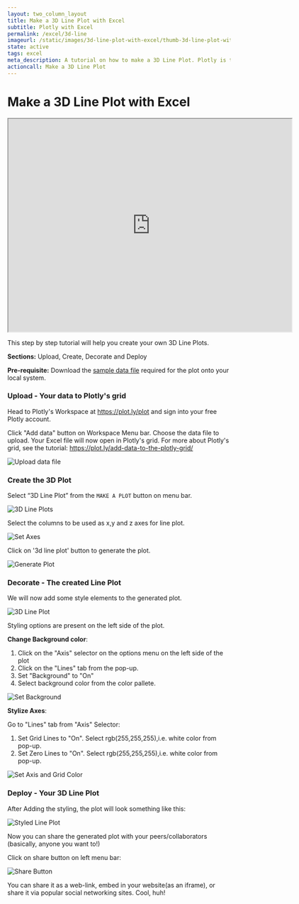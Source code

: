 ```yaml
---
layout: two_column_layout
title: Make a 3D Line Plot with Excel
subtitle: Plotly with Excel
permalink: /excel/3d-line
imageurl: /static/images/3d-line-plot-with-excel/thumb-3d-line-plot-with-excel.png
state: active
tags: excel
meta_description: A tutorial on how to make a 3D Line Plot. Plotly is the easiest and fastest way to make and share graphs online.
actioncall: Make a 3D Line Plot
---
```


# Make a 3D Line Plot with Excel
<div >
    <iframe width="640" height="480" frameborder="1" scrolling="no" src="https://plot.ly/~tarzzz/423.embed"></iframe>
</div>


This step by step tutorial will help you create your own 3D Line Plots.

**Sections:** Upload, Create, Decorate and Deploy

**Pre-requisite:** Download the <a class="link--impt" href="https://raw.githubusercontent.com/plotly/datasets/master/volcano.csv" target="_blank">
sample data file</a> required for the plot onto your local system.

### Upload - Your data to Plotly's grid

Head to Plotly's Workspace at <a class="link--impt" href="/plot">https://plot.ly/plot</a> and sign into your free Plotly account.

Click "Add data" button on Workspace Menu bar. Choose the data file to upload. Your Excel file will now open in Plotly's grid. For more about Plotly's grid, see the tutorial: <a class="link--impt" href="/add-data-to-the-plotly-grid/">https://plot.ly/add-data-to-the-plotly-grid/</a>

![Upload data file](/static/images/3d-line-plot-with-excel/upload-data-file.png)

### Create the 3D Plot

Select “3D Line Plot” from the `MAKE A PLOT` button on menu bar.

![3D Line Plots](/static/images/3d-line-plot-with-excel/3d-line-plot-from-menu.png)

Select the columns to be used as x,y and z axes for line plot.

![Set Axes](/static/images/3d-line-plot-with-excel/select-data-axes.png)

Click on '3d line plot' button to generate the plot.

![Generate Plot](/static/images/3d-line-plot-with-excel/plot-3d-line.png)

### Decorate - The created Line Plot

We will now add some style elements to the generated plot.

![3D Line Plot](/static/images/3d-line-plot-with-excel/raw-3d-plot.png)

Styling options are present on the left side of the plot.

**Change Background color**:

  1. Click on the "Axis" selector on the options menu on the left side of the plot
  2. Click on the "Lines" tab from the pop-up.
  3. Set "Background" to "On"
  4. Select background color from the color pallete.

![Set Background](/static/images/3d-line-plot-with-excel/set-background.png)

**Stylize Axes**:

Go to "Lines" tab from "Axis" Selector:

  1. Set Grid Lines to "On". Select rgb(255,255,255),i.e. white color from pop-up.
  2. Set Zero Lines to "On". Select rgb(255,255,255),i.e. white color from pop-up.

![Set Axis and Grid Color](/static/images/3d-line-plot-with-excel/set-axis-color.png)

### Deploy - Your 3D Line Plot

After Adding the styling, the plot will look something like this:

![Styled Line Plot](/static/images/3d-line-plot-with-excel/thumb-3d-line-plot-with-excel.png)

Now you can share the generated plot with your peers/collaborators (basically, anyone you want to!)

Click on share button on left menu bar:

![Share Button](/static/images/3d-surface-plot-with-excel/share-plot-button.png)

You can share it as a web-link, embed in your website(as an iframe), or share it via popular social networking sites. Cool, huh!